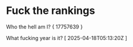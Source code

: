 # Fuck the rankings

Who the hell am I?
{ 17757639 }

What fucking year is it?
[ 2025-04-18T05:13:20Z ]
